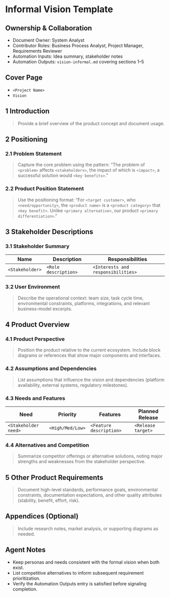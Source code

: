 # Informal Vision Template

## Ownership & Collaboration
- Document Owner: System Analyst
- Contributor Roles: Business Process Analyst, Project Manager, Requirements Reviewer
- Automation Inputs: Idea summary, stakeholder notes
- Automation Outputs: `vision-informal.md` covering sections 1–5

## Cover Page
- `<Project Name>`
- `Vision`

## 1 Introduction
> Provide a brief overview of the product concept and document usage.

## 2 Positioning
### 2.1 Problem Statement
> Capture the core problem using the pattern: “The problem of `<problem>` affects `<stakeholders>`, the impact of which is `<impact>`, a successful solution would `<key benefits>`.”

### 2.2 Product Position Statement
> Use the positioning format: “For `<target customer>`, who `<need/opportunity>`, the `<product name>` is a `<product category>` that `<key benefit>`. Unlike `<primary alternative>`, our product `<primary differentiation>`.”

## 3 Stakeholder Descriptions
### 3.1 Stakeholder Summary
| Name | Description | Responsibilities |
| --- | --- | --- |
| `<Stakeholder>` | `<Role description>` | `<Interests and responsibilities>` |

### 3.2 User Environment
> Describe the operational context: team size, task cycle time, environmental constraints, platforms, integrations, and relevant business-model excerpts.

## 4 Product Overview
### 4.1 Product Perspective
> Position the product relative to the current ecosystem. Include block diagrams or references that show major components and interfaces.

### 4.2 Assumptions and Dependencies
> List assumptions that influence the vision and dependencies (platform availability, external systems, regulatory milestones).

### 4.3 Needs and Features
| Need | Priority | Features | Planned Release |
| --- | --- | --- | --- |
| `<Stakeholder need>` | `<High/Med/Low>` | `<Feature description>` | `<Release target>` |

### 4.4 Alternatives and Competition
> Summarize competitor offerings or alternative solutions, noting major strengths and weaknesses from the stakeholder perspective.

## 5 Other Product Requirements
> Document high-level standards, performance goals, environmental constraints, documentation expectations, and other quality attributes (stability, benefit, effort, risk).

## Appendices (Optional)
> Include research notes, market analysis, or supporting diagrams as needed.

## Agent Notes
- Keep personas and needs consistent with the formal vision when both exist.
- List competitive alternatives to inform subsequent requirement prioritization.
- Verify the Automation Outputs entry is satisfied before signaling completion.
